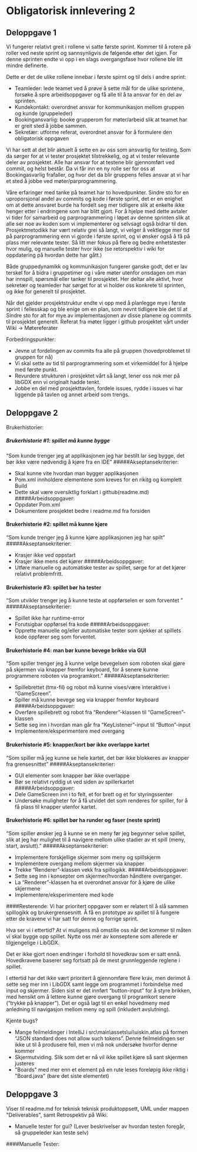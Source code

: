 # Obligatorisk innlevering 2

## Deloppgave 1
Vi fungerer relativt greit i rollene vi satte første sprint. Kommer til å rotere på roller ved neste sprint og sannsynligvis de følgende etter det igjen. For denne sprinten endte vi opp i en slags overgangsfase hvor rollene ble litt mindre definerte.

Dette er det de ulike rollene innebar i første spirnt og til dels i andre sprint:
-   Teamleder: lede teamet ved å prøve å sette mål for de ulike sprintene, forsøke å spre arbeidsoppgaver og få alle til å ta ansvar for én del av sprinten.
-   Kundekontakt: overordnet ansvar for kommunikasjon mellom gruppen og kunde (gruppeleder)
-   Bookingansvarlig: booke grupperom for møter/arbeid slik at teamet har er greit sted å jobbe sammen.
-   Sekretær: utforme referat, overordnet ansvar for å formulere den obligatorisk oppgaven

Vi har sett at det blir aktuelt å sette en av oss som ansvarlig for testing. Som da sørger for at vi tester prosjektet tilstrekkelig, og at vi tester relevante deler av prosjektet. Alle har ansvar for at testene blir gjennomført ved commit, og helst består. Da vi får inn en ny rolle ser for oss at Bookingasvarlig frafaller, og hvor det da blir gruppens felles ansvar at vi har et sted å jobbe ved møter/parprogrammering.

Våre erfaringer med tanke på teamet har to hovedpunkter.
Sindre sto for en uproporsjonal andel av commits og kode i første sprint, det er en enighet om at dette ansvaret burde ha fordelt seg mer tidligere slik at enkelte ikke henger etter i endringene som har blitt gjort.
For å hjelpe med dette avtaler vi tider for samarbeid og parprogrammering i løpet av denne sprinten slik at alle ser noe av koden som vi implementerer og selvsagt også bidrar til den.
Prosjektmetodikk har vært relativ grei så langt, vi velger å vektlegge mer tid på parprogrammering enn vi gjorde i første sprint, og vi ønsker også å få på plass mer relevante tester. Så litt mer fokus på flere og bedre enhetstester hvor mulig, og manuelle tester hvor ikke (se retorspektiv i wiki for oppdatering på hvordan dette har gått.)

Både gruppedynamikk og kommunikasjon fungerer ganske godt, det er lav terskel for å bidra i gruppetimer og i våre møter utenfor onsdagen om man har innspill, spørsmål eller tanker til prosjektet. Her deltar alle aktivt, hvor sekretær og teamleder har sørget for at vi holder oss konkrete til sprinten, og ikke for generelt til prosjektet.

Når det gjelder prosjektstruktur endte vi opp med å planlegge mye i første sprint i fellesskap og ble enige om en plan, som nevnt tidligere ble det til at Sindre sto for alt for mye av implementasjonen av disse planene og commits til prosjektet generelt. 
Referat fra møter ligger i github prosjektet vårt under Wiki -> Møtereferater

Forbedringspunkter:
-   Jevne ut fordelingen av commits fra alle på gruppen (hovedproblemet til gruppen for nå)
-   Vi skal sette av tid til parprogrammering som et virkemiddel for å hjelpe med første punkt.
-   Revurdere strukturen i prosjektet vårt så langt, lener oss nok mer på libGDX enn vi originalt hadde tenkt.
-   Jobbe en del med prosjekttavlen, fordele issues, rydde i issues vi har liggende på tavlen og annet arbeid som trengs.

## Deloppgave 2
Brukerhistorier:
##### Brukerhistorie #1: spillet må kunne bygge
“Som kunde trenger jeg at applikasjonen jeg har bestilt lar seg bygge, det bør ikke være nødvendig å kjøre fra en IDE”
#####Akseptansekriterier:
-   Skal kunne vite hvordan man bygger applikasjonen
-   Pom.xml innholdere elementene som kreves for en rikitg og komplett Build
-   Dette skal være oversiktlig forklart i github(readme.md)
#####Arbeidsoppgaver:
-   Oppdater Pom.xml
-   Dokumentere prosjektet bedre i readme.md fra forsiden

#### Brukerhistorie #2: spillet må kunne kjøre
“Som kunde trenger jeg å kunne kjøre applikasjonen jeg har spilt”
#####Akseptansekriterier:
-   Krasjer ikke ved oppstart
-   Krasjer ikke mens det kjører
#####Arbeidsoppgaver:
-   Utføre manuelle og automatiske tester av spillet, sørge for at det kjører relativt problemfritt.

#### Brukerhistorie #3: spillet bør ha tester
“Som utvikler trenger jeg å kunne teste at oppførselen er som forventet ”
#####Akseptansekriterier:
-   Spillet ikke har runtime-error
-   Forutsigbar oppførsel fra kode
#####Arbeidsoppgaver:
-   Opprette manuelle og/eller automatiske tester som sjekker at spillets kode oppfører seg som forventet.

#### Brukerhistorie #4: man bør kunne bevege brikke via GUI
“Som spiller trenger jeg å kunne velge bevegelsen som roboten skal gjøre på skjermen via knapper fremfor keyboard, for å senere kunne programmere roboten via programkort.”
#####Akseptansekriterier:
-   Spillebrettet (tmx-fil) og robot må kunne vises/være interaktive i “GameScreen”.
-   Spiller må kunne bevege seg via knapper fremfor keyboard
#####Arbeidsoppgaver:
-   Overføre spillebrett og robot fra “Renderer”-klassen til “GameScreen”-klassen
-   Sette seg inn i hvordan man går fra “KeyListener”-input til “Button”-input
-   Implementere/eksperimentere med overgang

#### Brukerhistorie #5: knapper/kort bør ikke overlappe kartet
“Som spiller må jeg kunne se hele kartet, det bør ikke blokkeres av knapper fra grensesnittet”
#####Akseptansekriterier:
-   GUI elementer som knapper bør ikke overlappe
-   Bør se relativt ryddig ut ved siden av spillerkartet
#####Arbeidsoppgaver:
-   Dele GameScreen inn i to felt, et for brett og et for styringssenter
-   Undersøke muligheter for å få utvidet det som renderes for spiller, for å få plass til knapper utenfor kartet.

#### Brukerhistorie #6: spillet bør ha runder og faser (neste sprint)
“Som spiller ønsker jeg å kunne se en meny før jeg begynner selve spillet, slik at jeg har mulighet til å navigere mellom ulike stadier av et spill (meny, start, avslutt).”
#####Akseptansekriterier:
-   Implementere forskjellige skjermer som meny og spillskjerm
-   Implementere overgang mellom skjermer via knapper
-   Trekke “Renderer”-klassen vekk fra spillogikk.
#####Arbeidsoppgaver:
-   Sette seg inn i konsepter om skjermer/hvordan håndtere overganger.
-   La “Renderer”-klassen ha et overordnet ansvar for å kjøre de ulike skjermene
-   Implementere/eksperimentere med kode

####Resterende: 
Vi har prioritert oppgaver som er relatert til å slå sammen spillogikk og brukergrensesnitt. Å få en prototype av spillet til å fungere etter de kravene vi har satt for denne og forrige sprint. 

Hva ser vi i ettertid? At vi muligens må omstille oss når det kommer til måten vi skal bygge opp spillet. Nytte oss mer av konseptene som allerede er tilgjengelige i LibGDX. 

Det er ikke gjort noen endringer i forhold til hovedkrav som er satt ennå. Hovedkravene baserer seg fortsatt på de mest grunnleggende reglene i spillet.

I ettertid har det ikke vært prioritert å gjennomføre flere krav, men derimot å sette seg mer inn i LibGDX samt legge om programmet i forbindelse med input og skjermer. Siden sist er det innført “button-input” for å styre brikken, med hensikt om å lettere kunne gjøre overgang til programkort senere (“trykke på knapper”). Det er også lagt til en enkel hovedmeny med anledning til navigasjon mellom meny og spill (inkludert avslutning).

Kjente bugs? 
-   Mange feilmeldinger i IntelliJ i src\main\assets\ui\uiskin.atlas på formen “JSON standard does not allow such tokens”. Denne feilmeldingen ser ikke ut til å produsere feil, men vi må nok undersøke hvorfor denne kommer
-   Skjermutviding. Slik som det er nå vil ikke spillet kjøre så sant skjermen justeres
-   "Boards" med mer enn et element på en rute leses foreløpig ikke riktig i "Board.java" (bare det siste elementet)

## Deloppgave 3
Viser til readme.md for teknisk teknisk produktoppsett, UML under mappen "Deliverables", samt Retrospektiv på Wiki.
-   Manuelle tester for gui? (Lever beskrivelser av hvordan testen foregår, så gruppeleder kan teste selv)

####Manuelle Tester:
 




